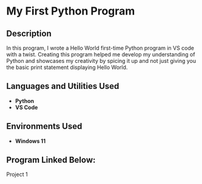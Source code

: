 <h1>My First Python Program</h1>

<h2>Description</h2>
In this program, I wrote a Hello World first-time Python program in VS code with a twist. Creating this program helped me develop my understanding of Python and showcases my creativity by spicing it up and not just giving you the basic print statement displaying Hello World.
<br />


<h2>Languages and Utilities Used</h2>

- <b>Python</b> 
- <b>VS Code</b>

<h2>Environments Used </h2>

- <b>Windows 11</b>

<h2>Program Linked Below:</h2>

<p align="center">

 Project 1

</p>

<!--
 ```diff
- text in red
+ text in green
! text in orange
# text in gray
@@ text in purple (and bold)@@
```
--!>
